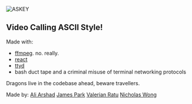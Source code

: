 ![ASKEY](img/askey.jpg)

## Video Calling ASCII Style!

Made with:
- [ffmpeg](https://www.ffmpeg.org/). no. really.
- [react](https://reactjs.org/)
- [ttyd](https://github.com/tsl0922/ttyd)
- bash duct tape and a criminal misuse of terminal networking protocols

Dragons live in the codebase ahead, beware travellers.

Made by:
[Ali Arshad](https://github.com/a-arshad)
[James Park](https://github.com/JSpark22)
[Valerian Ratu](https://github.com/ValRat)
[Nicholas Wong](https://github.com/kozr)

